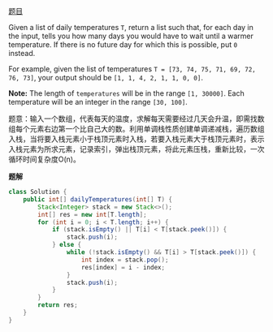 [题目](https://leetcode.com/problems/daily-temperatures/)

Given a list of daily temperatures `T`, return a list such that, for each day in the input, tells you how many days you would have to wait until a warmer temperature. If there is no future day for which this is possible, put `0` instead.

For example, given the list of temperatures `T = [73, 74, 75, 71, 69, 72, 76, 73]`, your output should be `[1, 1, 4, 2, 1, 1, 0, 0]`.

**Note:** The length of `temperatures` will be in the range `[1, 30000]`. Each temperature will be an integer in the range `[30, 100]`.

题意：输入一个数组，代表每天的温度，求解每天需要经过几天会升温，即需找数组每个元素右边第一个比自己大的数。利用单调栈性质创建单调递减栈，遍历数组入栈，当将要入栈元素小于栈顶元素时入栈，若要入栈元素大于栈顶元素时，表示入栈元素为所求元素，记录索引，弹出栈顶元素，将此元素压栈，重新比较，一次循环时间复杂度O(n)。

**题解**

```Java
class Solution {
    public int[] dailyTemperatures(int[] T) {
        Stack<Integer> stack = new Stack<>();
        int[] res = new int[T.length];
        for (int i = 0; i < T.length; i++) {
            if (stack.isEmpty() || T[i] < T[stack.peek()]) {
                stack.push(i);
            } else {
                while (!stack.isEmpty() && T[i] > T[stack.peek()]) {
                    int index = stack.pop();
                    res[index] = i - index;
                }
                stack.push(i);
            }
        }
        return res;
    }
}
```